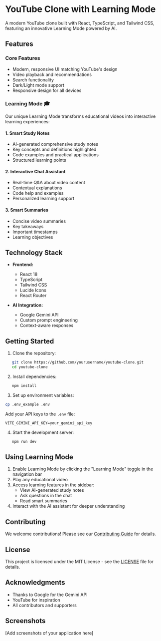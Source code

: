 # YouTube Clone with Learning Mode

A modern YouTube clone built with React, TypeScript, and Tailwind CSS, featuring an innovative Learning Mode powered by AI.

## Features

### Core Features
- Modern, responsive UI matching YouTube's design
- Video playback and recommendations
- Search functionality
- Dark/Light mode support
- Responsive design for all devices

### Learning Mode 🎓
Our unique Learning Mode transforms educational videos into interactive learning experiences:

#### 1. Smart Study Notes
- AI-generated comprehensive study notes
- Key concepts and definitions highlighted
- Code examples and practical applications
- Structured learning points

#### 2. Interactive Chat Assistant
- Real-time Q&A about video content
- Contextual explanations
- Code help and examples
- Personalized learning support

#### 3. Smart Summaries
- Concise video summaries
- Key takeaways
- Important timestamps
- Learning objectives

## Technology Stack

- **Frontend:**
  - React 18
  - TypeScript
  - Tailwind CSS
  - Lucide Icons
  - React Router

- **AI Integration:**
  - Google Gemini API
  - Custom prompt engineering
  - Context-aware responses

## Getting Started

1. Clone the repository:
```bash
   git clone https://github.com/yourusername/youtube-clone.git
   cd youtube-clone
   ```

2. Install dependencies:
```bash
   npm install
```

3. Set up environment variables:
```bash
cp .env_example .env
```
Add your API keys to the `.env` file:
```
VITE_GEMINI_API_KEY=your_gemini_api_key
   ```

4. Start the development server:
```bash
   npm run dev
```

## Using Learning Mode

1. Enable Learning Mode by clicking the "Learning Mode" toggle in the navigation bar
2. Play any educational video
3. Access learning features in the sidebar:
   - View AI-generated study notes
   - Ask questions in the chat
   - Read smart summaries
4. Interact with the AI assistant for deeper understanding

## Contributing

We welcome contributions! Please see our [Contributing Guide](CONTRIBUTING.md) for details.

## License

This project is licensed under the MIT License - see the [LICENSE](LICENSE) file for details.

## Acknowledgments

- Thanks to Google for the Gemini API
- YouTube for inspiration
- All contributors and supporters

## Screenshots

[Add screenshots of your application here] 